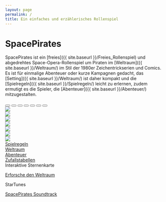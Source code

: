 ```yaml
---
layout: page
permalink: /
title: Ein einfaches und erzählerisches Rollenspiel
---
```


# SpacePirates

SpacePirates ist ein [freies]({{ site.baseurl }}/Freies_Rollenspiel) und abgedrehtes Space-Opera-Rollenspiel um Piraten im [Weltraum]({{ site.baseurl }}/Weltraum/) im Stil der 1980er Zeichentrickserien und Comics. Es ist für einmalige Abenteuer oder kurze Kampagnen gedacht, das [Setting]({{ site.baseurl }}/Weltraum/) ist daher kompakt und die [Spielregeln]({{ site.baseurl }}/Spielregeln/) leicht zu erlernen, zudem ermutigt es die Spieler, die [Abenteuer]({{ site.baseurl }}/Abenteuer/) mitzugestalten.

<div id="Carousel" class="carousel slide bg-sterne overflow-hidden rounded-top" data-bs-ride="carousel" data-bs-interval="5000" data-bs-touch="true" data-bs-pause="hover">
  <div class="carousel-indicators">
    <button data-bs-target="#myCarousel" data-bs-slide-to="0" class="active"></button>
    <button data-bs-target="#myCarousel" data-bs-slide-to="1"></button>
    <button data-bs-target="#myCarousel" data-bs-slide-to="2"></button>
    <button data-bs-target="#myCarousel" data-bs-slide-to="3"></button>
    <button data-bs-target="#myCarousel" data-bs-slide-to="4"></button>
    <button data-bs-target="#myCarousel" data-bs-slide-to="5"></button>
    <button data-bs-target="#myCarousel" data-bs-slide-to="6"></button>
  </div>
  <!-- Wrapper for slides -->
  <div class="carousel-inner">
    <div class="carousel-item text-center active">
      <img class="img-fluid" src="{{ site.baseurl }}/assets/images/startseite0.jpg">
    </div>
    <div class="carousel-item text-center">
      <img class="img-fluid" src="{{ site.baseurl }}/assets/images/startseite1.jpg">
    </div>
    <div class="carousel-item text-center">
      <img class="img-fluid" src="{{ site.baseurl }}/assets/images/startseite2.jpg">
    </div>
    <div class="carousel-item text-center">
      <img class="img-fluid" src="{{ site.baseurl }}/assets/images/startseite3.jpg">
    </div>
    <div class="carousel-item text-center">
      <img class="img-fluid" src="{{ site.baseurl }}/assets/images/startseite4.jpg">
    </div>
    <div class="carousel-item text-center">
      <img class="img-fluid" src="{{ site.baseurl }}/assets/images/startseite5.jpg">
    </div>
    <div class="carousel-item text-center">
      <img class="img-fluid" src="{{ site.baseurl }}/assets/images/startseite6.jpg">
    </div>
  </div>

  <a class="carousel-control-prev" href="#myCarousel" role="button" data-bs-slide="prev">
    <span class="carousel-control-prev-icon" aria-hidden="true"></span>
  </a>
  <a class="carousel-control-next" href="#myCarousel" role="button" data-bs-slide="next">
    <span class="carousel-control-next-icon" aria-hidden="true"></span>
  </a>
</div>
<div class="row bg-yellow g-0 text-center rounded-bottom mb-3">
    <div class="col clickable border-end p-2">
        <a href="{{ site.baseurl }}/Spielregeln/" class="link-dark">Spielregeln</a>
    </div>
    <div class="col clickable border-end p-2">
        <a href="{{ site.baseurl }}/Weltraum/" class="link-dark">Weltraum</a>
    </div>
    <div class="col clickable border-end p-2">
        <a href="{{ site.baseurl }}/Abenteuer/" class="link-dark">Abenteuer</a>
    </div>
    <div class="col clickable p-2">
        <a href="{{ site.baseurl }}/Zufallstabellen/" class="link-dark">Zufallstabellen</a>
    </div>
</div>

<div class="row row-cols-1 row-cols-sm-2 g-4 mb-3">
    <div class="col">
        <div class="card bg-sterne text-light clickable">
            <div class="card-header">Interaktive Sternenkarte</div>
            <div class="card-body bg-sternenkarte text-shadow">
                <p class="mt-6 mb-0"><a class="link-light" href="{{ site.baseurl }}/Weltraum/Sternenkarte/">Erforsche den Weltraum</a></p>
            </div>
        </div>
    </div>
    <div class="col">
        <div class="card bg-sterne text-light clickable">
            <div class="card-header">StarTunes</div>
            <div class="card-body bg-startunes text-shadow">
                <p class="mt-6 mb-0"><a class="link-light" href="{{ site.baseurl }}/StarTunes/">SpacePirates Soundtrack</a></p>
            </div>
        </div>
    </div>
</div>
